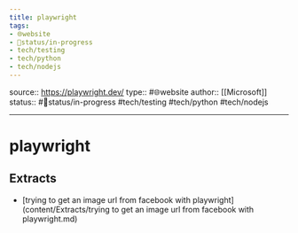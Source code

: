 ```yaml
---
title: playwright
tags:
- 🌐website
- 🚦status/in-progress
- tech/testing
- tech/python
- tech/nodejs
---
```


source:: https://playwright.dev/
type:: #🌐website
author:: [[Microsoft]]
status:: #🚦status/in-progress
#tech/testing #tech/python #tech/nodejs

---

# playwright

## Extracts
- [trying to get an image url from facebook with playwright](content/Extracts/trying to get an image url from facebook with playwright.md)

